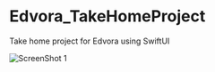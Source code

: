 # Edvora_TakeHomeProject
Take home project for Edvora using SwiftUI


![ScreenShot 1](https://github.com/images/images/ScreenShot1.png?raw=true)
